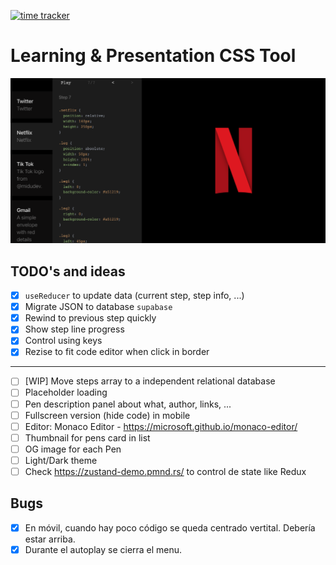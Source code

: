 [![time tracker](https://wakatime.com/badge/github/manumorante/css.learn.svg)](https://wakatime.com/badge/github/manumorante/css.learn)

# Learning & Presentation CSS Tool

![](public/csspen_og.png)

## TODO's and ideas
- [x] `useReducer` to update data (current step, step info, ...)
- [x] Migrate JSON to database `supabase`
- [x] Rewind to previous step quickly
- [x] Show step line progress
- [x] Control using keys
- [x] Rezise to fit code editor when click in border
---
- [ ] [WIP] Move steps array to a independent relational database
- [ ] Placeholder loading
- [ ] Pen description panel about what, author, links, ...
- [ ] Fullscreen version (hide code) in mobile
- [ ] Editor: Monaco Editor - https://microsoft.github.io/monaco-editor/
- [ ] Thumbnail for pens card in list
- [ ] OG image for each Pen
- [ ] Light/Dark theme
- [ ] Check https://zustand-demo.pmnd.rs/ to control de state like Redux

## Bugs
  - [x] En móvil, cuando hay poco código se queda centrado vertital. Debería estar arriba.
  - [x] Durante el autoplay se cierra el menu.
